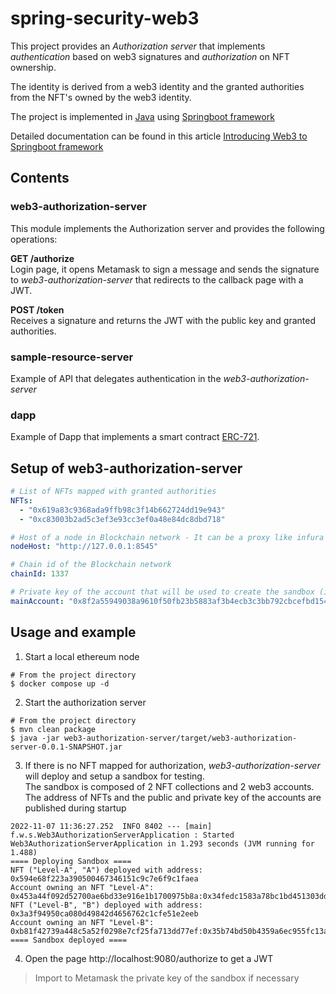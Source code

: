 # spring-security-web3
This project provides an *Authorization server* that implements *authentication* based on web3 signatures and *authorization* on NFT ownership.  

The identity is derived from a web3 identity and the granted authorities from the NFT's owned by the web3 identity.

The project is implemented in [Java](https://www.java.com/) using [Springboot framework](https://github.com/spring-projects/spring-boot)

Detailed documentation can be found in this article [Introducing Web3 to Springboot framework](https://joaquin-alfaro.medium.com/introducing-web3-to-springboot-framework-e2b88d08cd0)

## Contents
### web3-authorization-server
This module implements the Authorization server and provides the following operations:  

**GET /authorize**  
Login page, it opens Metamask to sign a message and sends the signature to *web3-authorization-server* that redirects to the callback page with a JWT.  

**POST /token**  
Receives a signature and returns the JWT with the public key and granted authorities.
### sample-resource-server
Example of API that delegates authentication in the *web3-authorization-server*

### dapp
Example of Dapp that implements a smart contract [ERC-721](https://eips.ethereum.org/EIPS/eip-721).

## Setup of web3-authorization-server
 
```yaml
# List of NFTs mapped with granted authorities
NFTs:
  - "0x619a83c9368ada9ffb98c3f14b662724dd19e943"
  - "0xc83003b2ad5c3ef3e93cc3ef0a48e84dc8dbd718"

# Host of a node in Blockchain network - It can be a proxy like infura - 
nodeHost: "http://127.0.0.1:8545"

# Chain id of the Blockchain network
chainId: 1337

# Private key of the account that will be used to create the sandbox (if necessary, when the NFTs property is null or empty)
mainAccount: "0x8f2a55949038a9610f50fb23b5883af3b4ecb3c3bb792cbcefbd1542c692be63"
```
## Usage and example
1. Start a local ethereum node
```shell
# From the project directory
$ docker compose up -d
```
2. Start the authorization server
```shell
# From the project directory
$ mvn clean package
$ java -jar web3-authorization-server/target/web3-authorization-server-0.0.1-SNAPSHOT.jar
``` 
3. If there is no NFT mapped for authorization, *web3-authorization-server* will deploy and setup a sandbox for testing.  
The sandbox is composed of 2 NFT collections and 2 web3 accounts. The address of NFTs and the public and private key of the accounts are published during startup 
```
2022-11-07 11:36:27.252  INFO 8402 --- [main] f.w.s.Web3AuthorizationServerApplication : Started Web3AuthorizationServerApplication in 1.293 seconds (JVM running for 1.488)
==== Deploying Sandbox ====
NFT ("Level-A", "A") deployed with address: 0x594e68f223a390500467346151c9c7e6f9c1faea
Account owning an NFT "Level-A": 0x453a44f092d52700ae6bd33e916e1b1700975b8a:0x34fedc1583a78bc1bd451303dd02d1ff7374c1ae80c2fddc24718b4d7badc1e8
NFT ("Level-B", "B") deployed with address: 0x3a3f94950ca080d49842d4656762c1cfe51e2eeb
Account owning an NFT "Level-B": 0xb81f42739a448c5a52f0298e7cf25fa713dd77ef:0x35b74bd50b4359a6ec955fc13a5837e9c7cae605da309b434bd8bff0c557a5aa
==== Sandbox deployed ====
```
4. Open the page http://localhost:9080/authorize to get a JWT 
> Import to Metamask the private key of the sandbox if necessary